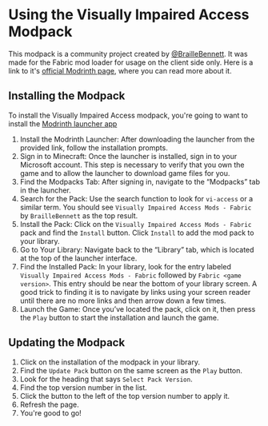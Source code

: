 # Using the Visually Impaired Access Modpack

This modpack is a community project created by [@BrailleBennett](https://github.com/BrailleBennett).
It was made for the Fabric mod loader for usage on the client side only. Here is a link to it's [official Modrinth page](https://modrinth.com/modpack/vi-access), where you can read more about it.

## Installing the Modpack

To install the Visually Impaired Access modpack, you're going to want to install the [Modrinth launcher app](https://modrinth.com/app)

1. Install the Modrinth Launcher: After downloading the launcher from the provided link, follow the installation prompts.
2. Sign in to Minecraft: Once the launcher is installed, sign in to your Microsoft account. This step is necessary to verify that you own the game and to allow the launcher to download game files for you.
3. Find the Modpacks Tab: After signing in, navigate to the “Modpacks” tab in the launcher.
4. Search for the Pack: Use the search function to look for `vi-access` or a similar term. You should see `Visually Impaired Access Mods - Fabric` by `BrailleBennett` as the top result.
5. Install the Pack: Click on the `Visually Impaired Access Mods - Fabric` pack and find the `Install` button. Click `Install` to add the mod pack to your library.
6. Go to Your Library: Navigate back to the “Library” tab, which is located at the top of the launcher interface.
7. Find the Installed Pack: In your library, look for the entry labeled `Visually Impaired Access Mods - Fabric` followed by `Fabric <game version>`. This entry should be near the bottom of your library screen.
   A good trick to finding it is to navigate by links using your screen reader until there are no more links and then arrow down a few times.
8. Launch the Game: Once you’ve located the pack, click on it, then press the `Play` button to start the installation and launch the game.

## Updating the Modpack

1. Click on the installation of the modpack in your library.
2. Find the `Update Pack` button on the same screen as the `Play` button.
3. Look for the heading that says `Select Pack Version`.
4. Find the top version number in the list.
5. Click the button to the left of the top version number to apply it.
6. Refresh the page.
7. You're good to go!